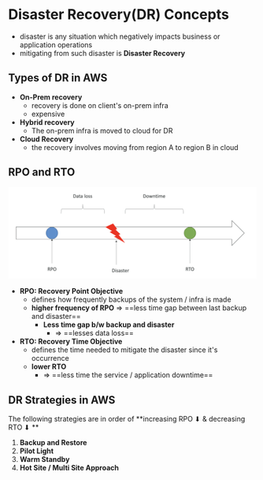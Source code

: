 
# Disaster Recovery(DR) Concepts

- disaster is any situation which negatively impacts business or application operations
- mitigating from such disaster is **Disaster Recovery**

## Types of DR in AWS

- **On-Prem recovery**
	- recovery is done on client's on-prem infra
	- expensive
- **Hybrid recovery**
	- The on-prem infra is moved to cloud for DR
- **Cloud Recovery**
	- the recovery involves moving from region A to region B in cloud


## RPO and RTO
![image](../../img/Pasted_image_20240505165755.png)
- **RPO: Recovery Point Objective**
	- defines how frequently backups of the system / infra is made
	- **higher frequency of RPO** => ==less time gap between last backup and disaster==
		- **Less time gap b/w backup and disaster**
			- => ==lesses data loss==
- **RTO: Recovery Time Objective**
	- defines the time needed to mitigate the disaster since it's occurrence
	- **lower RTO**
		- => ==less time the service / application downtime==


## DR Strategies in AWS

The following strategies are in order of 
**increasing RPO ⬇ & decreasing RTO ⬇ **

1. **Backup and Restore**
2. **Pilot Light**
3. **Warm Standby**
4. **Hot Site / Multi Site Approach**


